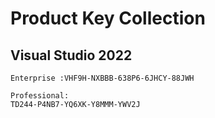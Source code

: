 # Product Key Collection

## Visual Studio 2022
```
Enterprise :VHF9H-NXBBB-638P6-6JHCY-88JWH

Professional:
TD244-P4NB7-YQ6XK-Y8MMM-YWV2J